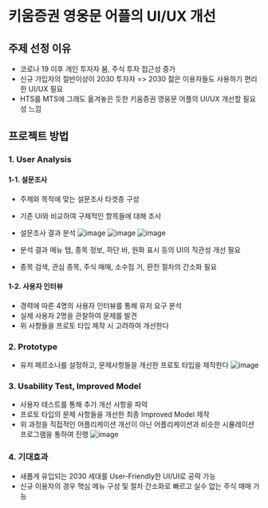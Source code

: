# 키움증권 영웅문 어플의 UI/UX 개선

## 주제 선정 이유
- 코로나 19 이후 개인 투자자 붐, 주식 투자 접근성 증가
- 신규 가입자의 절반이상이 2030 투자자 => 2030 젊은 이용자들도 사용하기 편리한 UI/UX 필요
- HTS를 MTS에 그래도 옮겨놓은 듯한 키움증권 영웅문 어플의 UI/UX 개선할 필요성 느낌

## 프로젝트 방법
### **1. User Analysis**
#### 1-1. 설문조사
- 주제와 목적에 맞는 설문조사 타겟층 구성
- 기존 UI와 비교하여 구체적인 항목들에 대해 조사
- 설문조사 결과 분석
![image](https://github.com/ShinWooHyeon/Selection_of_best_location_project/assets/118239192/43c078e5-671c-4e2d-9f2e-af38da7e0219)
![image](https://github.com/ShinWooHyeon/Selection_of_best_location_project/assets/118239192/0b768712-d88a-401f-bf5d-1a1d2f5aaa0b)
![image](https://github.com/ShinWooHyeon/Selection_of_best_location_project/assets/118239192/ccfcff9d-2652-4fbc-abfd-42b79634c9e3)

- 분석 결과 메뉴 탭, 종목 정보, 하단 바, 원화 표시 등의 UI의 직관성 개선 필요
- 종목 검색, 관심 종목, 주식 매매, 소수점 거, 환전 절차의 간소화 필요
#### 1-2. 사용자 인터뷰
- 경력에 따른 4명의 사용자 인터뷰를 통해 유저 요구 분석
- 실제 사용자 2명을 관찰하여 문제를 발견
- 위 사항들을 프로토 타입 제작 시 고려하여 개선한다

### 2. Prototype
- 유저 페르소나를 설정하고, 문제사항들을 개선한 프로토 타입을 제작한다
![image](https://github.com/ShinWooHyeon/Selection_of_best_location_project/assets/118239192/eddc3dbc-8462-43f3-b58d-fd3672ae16eb)

### 3. Usability Test, Improved Model
- 사용자 테스트를 통해 추가 개선 사항을 파악
- 프로토 타입의 문제 사항들을 개선한 최종 Improved Model 제작
- 위 과정을 직접적인 어플리케이션 개선이 아닌 어플리케이션과 비슷한 시뮬레이션 프로그램을 통하여 진행
![image](https://github.com/ShinWooHyeon/Selection_of_best_location_project/assets/118239192/3d196bad-9a38-40cc-ad5a-b33213d1745e)

### 4. 기대효과
- 새롭게 유입되는 2030 세대를 User-Friendly한 UI/UI로 공략 가능
- 신규 이용자의 경우 핵심 메뉴 구성 및 절차 간소화로 빠르고 실수 없는 주식 매매 가능
